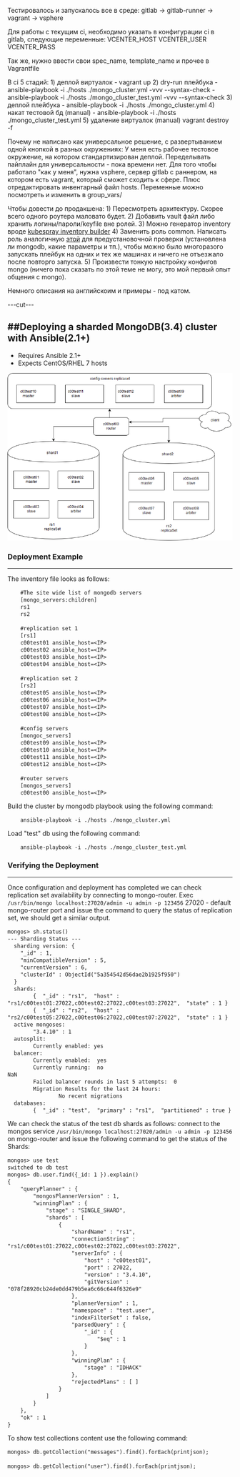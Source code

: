 Тестировалось и запускалось все в среде:
gitlab -> gitlab-runner -> vagrant -> vsphere

Для работы с текущим ci, необходимо указать в конфигурации ci в gitlab, следующие переменные:
	VCENTER_HOST
	VCENTER_USER
	VCENTER_PASS

Так же, нужно ввести свои spec_name, template_name и прочее в Vagrantfile

В ci 5 стадий:
        1) деплой виртуалок
            - vagrant up
        2) dry-run плейбука
            - ansible-playbook -i ./hosts ./mongo_cluster.yml -vvv  --syntax-check
            - ansible-playbook -i ./hosts ./mongo_cluster_test.yml -vvv --syntax-check
        3) деплой плейбука
            - ansible-playbook -i ./hosts ./mongo_cluster.yml
        4) накат тестовой бд (manual)
            - ansible-playbook -i ./hosts ./mongo_cluster_test.yml
        5) удаление виртуалок (manual)
            vagrant destroy -f

Почему не написано как универсальное решение, с развертыванием одной кнопкой в разных окружениях:
У меня есть рабочее тестовое окружение, на котором стандартизирован деплой. Переделывать пайплайн для универсальности - пока времени нет.
Для того чтобы работало "как у меня", нужна vsphere, сервер gitlab с раннером, на котором есть vagrant, который сможет сходить к сфере. Плюс отредактировать инвентарный файл hosts.
Переменные можно посмотреть и изменить в group_vars/

Чтобы довести до продакшена:
        1) Пересмотреть архитектуру. Скорее всего одного роутера маловато будет.
        2) Добавить vault файл либо хранить логины/пароли/keyfile вне ролей.
        3) Можно генератор inventory вроде [kubespray inventory builder](https://github.com/kubernetes-incubator/kubespray/blob/master/contrib/inventory_builder/inventory.py)
        4) Заменить роль common. Написать роль аналогичную [этой](https://github.com/kubernetes-incubator/kubespray/tree/master/roles/kubernetes/preinstall) для предустановочной проверки (установлена ли mongodb, какие параметры и тп.), чтобы можно было многоразого запускать плейбук на одних и тех же машинах и ничего не отъезжало после повторго запуска.
        5) Произвести тонкую настройку конфигов mongo (ничего пока сказать по этой теме не могу, это мой первый опыт общения с mongo).

Немного описания на английскоим и примеры - под катом.

---cut---

##Deploying a sharded MongoDB(3.4) cluster with Ansible(2.1+)
------------------------------------------------------------------------------

- Requires Ansible 2.1+ 
- Expects CentOS/RHEL 7 hosts
 
![Alt text](images/scheme.png "Scheme")

### Deployment Example
------------------------------------------------------------------------------

The inventory file looks as follows:

		#The site wide list of mongodb servers
		[mongo_servers:children]
		rs1
		rs2

		#replication set 1
		[rs1]
		c00test01 ansible_host=<IP>
		c00test02 ansible_host=<IP>
		c00test03 ansible_host=<IP>
		c00test04 ansible_host=<IP>

		#replication set 2
		[rs2]
		c00test05 ansible_host=<IP>
		c00test06 ansible_host=<IP>
		c00test07 ansible_host=<IP>
		c00test08 ansible_host=<IP>

		#config servers
		[mongoc_servers]
		c00test09 ansible_host=<IP>
		c00test10 ansible_host=<IP>
		c00test11 ansible_host=<IP>
		c00test12 ansible_host=<IP>

		#router servers
		[mongos_servers]
		c00test00 ansible_host=<IP>

Build the cluster by mongodb playbook using the following command:

		ansible-playbook -i ./hosts ./mongo_cluster.yml

Load "test" db using the following command:

		ansible-playbook -i ./hosts ./mongo_cluster_test.yml

### Verifying the Deployment  
------------------------------------------------------------------------------


Once configuration and deployment has completed we can check replication set availability by connecting to mongo-router.
Exec `/usr/bin/mongo localhost:27020/admin -u admin -p 123456` 
27020 - default mongo-router port
and issue the command to query the status of replication set, we should get a similar output.
 
	mongos> sh.status()
	--- Sharding Status --- 
	  sharding version: {
		"_id" : 1,
		"minCompatibleVersion" : 5,
		"currentVersion" : 6,
		"clusterId" : ObjectId("5a354542d56dae2b1925f950")
	  }
	  shards:
			{  "_id" : "rs1",  "host" : "rs1/c00test01:27022,c00test02:27022,c00test03:27022",  "state" : 1 }
			{  "_id" : "rs2",  "host" : "rs2/c00test05:27022,c00test06:27022,c00test07:27022",  "state" : 1 }
	  active mongoses:
			"3.4.10" : 1
	  autosplit:
			Currently enabled: yes
	  balancer:
			Currently enabled:  yes
			Currently running:  no
	NaN
			Failed balancer rounds in last 5 attempts:  0
			Migration Results for the last 24 hours: 
					No recent migrations
	  databases:
			{  "_id" : "test",  "primary" : "rs1",  "partitioned" : true }




We can check the status of the test db shards as follows: connect to the mongos service `/usr/bin/mongo localhost:27020/admin -u admin -p 123456` on mongo-router
and issue the following command to get the status of the Shards:

	mongos> use test
	switched to db test
	mongos> db.user.find({_id: 1 }).explain()
	{
		"queryPlanner" : {
			"mongosPlannerVersion" : 1,
			"winningPlan" : {
				"stage" : "SINGLE_SHARD",
				"shards" : [
					{
						"shardName" : "rs1",
						"connectionString" : "rs1/c00test01:27022,c00test02:27022,c00test03:27022",
						"serverInfo" : {
							"host" : "c00test01",
							"port" : 27022,
							"version" : "3.4.10",
							"gitVersion" : "078f28920cb24de0dd479b5ea6c66c644f6326e9"
						},
						"plannerVersion" : 1,
						"namespace" : "test.user",
						"indexFilterSet" : false,
						"parsedQuery" : {
							"_id" : {
								"$eq" : 1
							}
						},
						"winningPlan" : {
							"stage" : "IDHACK"
						},
						"rejectedPlans" : [ ]
					}
				]
			}
		},
		"ok" : 1
	}

To show test collections content use the following command:

	mongos> db.getCollection("messages").find().forEach(printjson);

	mongos> db.getCollection("user").find().forEach(printjson);
